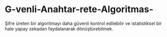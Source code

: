 # G-venli-Anahtar-rete-Algoritmas-
Şifre üreten bir algoritmayı daha güvenli kontrol edilebilir ve istatistiksel bir hale yapay zekadan faydalanarak dönüştürebilmek.

